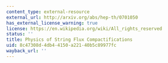 ```yaml
---
content_type: external-resource
external_url: http://arxiv.org/abs/hep-th/0701050
has_external_license_warning: true
license: https://en.wikipedia.org/wiki/All_rights_reserved
status: ''
title: Physics of String Flux Compactifications
uid: 8c47308d-4db4-4150-a221-40b5c89977fc
wayback_url: ''
---
```

